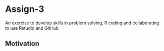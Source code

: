 # Assign-3
An exercise to develop skills in problem solving, R coding and collaborating to use Rstudio and GitHub
## Motivation
